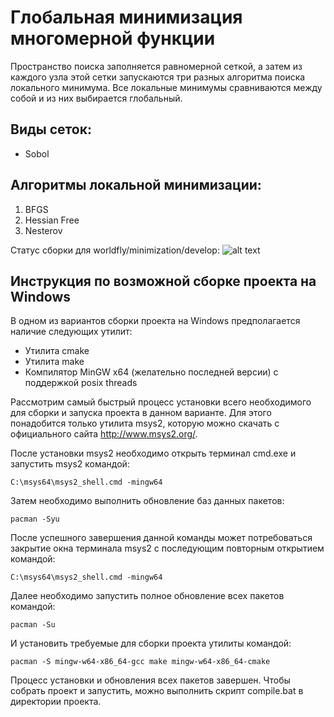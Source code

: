 # Глобальная минимизация многомерной функции

Пространство поиска заполняется равномерной сеткой, а затем из каждого узла этой сетки запускаются три разных алгоритма поиска локального минимума. Все локальные минимумы сравниваются между собой и из них выбирается глобальный.

## Виды сеток:
* Sobol

## Алгоритмы локальной минимизации:
1. BFGS
2. Hessian Free
3. Nesterov

Статус сборки для worldfly/minimization/develop: ![alt text](https://travis-ci.org/worldfly/minimization.svg?branch=develop)

## Инструкция по возможной сборке проекта на Windows

В одном из вариантов сборки проекта на Windows предполагается наличие следующих утилит:
* Утилита cmake
* Утилита make
* Компилятор MinGW x64 (желательно последней версии) с поддержкой posix threads

Рассмотрим самый быстрый процесс установки всего необходимого для сборки и запуска проекта в данном варианте. Для этого понадобится только утилита msys2, которую можно скачать с официального сайта http://www.msys2.org/.

После установки msys2 необходимо открыть терминал cmd.exe и запустить msys2 командой:

    C:\msys64\msys2_shell.cmd -mingw64

Затем необходимо выполнить обновление баз данных пакетов:

    pacman -Syu

После успешного завершения данной команды может потребоваться закрытие окна терминала msys2 с последующим повторным открытием командой: 

    C:\msys64\msys2_shell.cmd -mingw64

Далее необходимо запустить полное обновление всех пакетов командой: 

    pacman -Su

И установить требуемые для сборки проекта утилиты командой:

    pacman -S mingw-w64-x86_64-gcc make mingw-w64-x86_64-cmake

Процесс установки и обновления всех пакетов завершен. Чтобы собрать проект и запустить, можно выполнить скрипт compile.bat в директории проекта.
